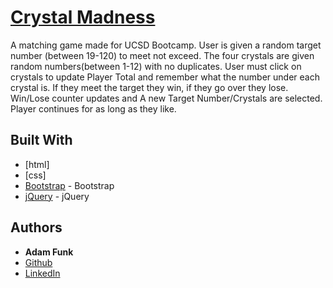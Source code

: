 # [Crystal Madness](https://funkaj.github.io/unit-4-game/)
A matching game made for UCSD Bootcamp. 
User is given a random target number (between 19-120) to meet not exceed. The four crystals are given random numbers(between 1-12) with no duplicates. User must click on crystals to update Player Total and remember what the number under each crystal is. If they meet the target they win, if they go over they lose. Win/Lose counter updates and A new Target Number/Crystals are selected. Player continues for as long as they like. 


## Built With
* [html]
* [css]
* [Bootstrap](https://getbootstrap.com/) - Bootstrap
* [jQuery](http://jquery.com/) - jQuery

## Authors

* **Adam Funk** 
* [Github](https://github.com/funkaj)
* [LinkedIn](https://www.linkedin.com/feed/)


